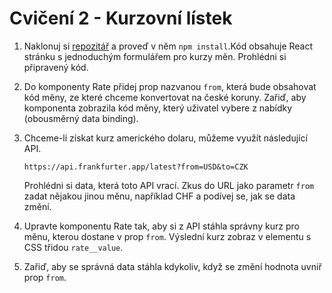 # Cvičení 2 - Kurzovní lístek

1. Naklonuj si [repozitář](https://github.com/Czechitas-podklady-WEB/currencies)  a proveď v něm `npm install`.Kód obsahuje React stránku s jednoduchým formulářem pro kurzy měn. Prohlédni si připravený kód.

2. Do komponenty Rate přidej prop nazvanou `from`, která bude obsahovat kód měny, ze které chceme konvertovat na české koruny. Zařiď, aby komponenta zobrazila kód měny, který uživatel vybere z nabídky (obousměrný data binding).

3. Chceme-li získat kurz amerického dolaru, můžeme využít následující API.
	```
	https://api.frankfurter.app/latest?from=USD&to=CZK
	```

	Prohlédni si data, která toto API vrací. Zkus do URL jako parametr `from` zadat nějakou jinou měnu, například CHF a podívej se, jak se data změní.

4. Upravte komponentu Rate tak, aby si z API stáhla správny kurz pro měnu, kterou dostane v prop `from`. Výslední kurz zobraz v elementu s CSS třidou `rate__value`.

5. Zařiď, aby se správná data stáhla kdykoliv, když se změní hodnota uvniř prop `from`.
